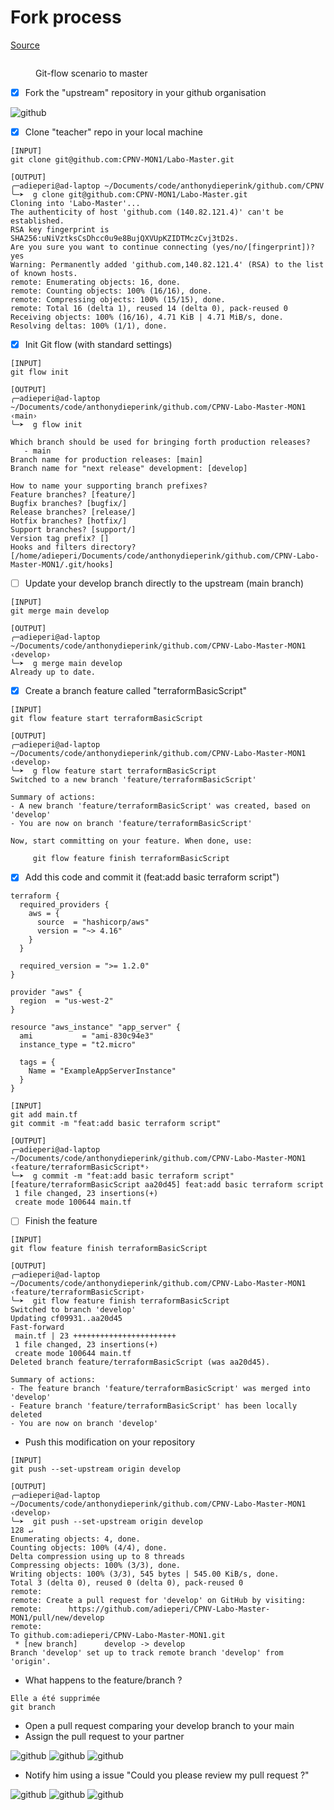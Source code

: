 # Fork process

[Source](https://docs.github.com/en/get-started/quickstart/fork-a-repo)

<figure><img src="../../.gitbook/assets/image (4).png" alt=""><figcaption><p>Git-flow scenario to master</p></figcaption></figure>

* [X] Fork the "upstream" repository in your github organisation

![github](./assets/img/github1.png "github")

* [X] Clone "teacher" repo in your local machine

```
[INPUT]
git clone git@github.com:CPNV-MON1/Labo-Master.git

[OUTPUT]
╭─adieperi@ad-laptop ~/Documents/code/anthonydieperink/github.com/CPNV  
╰─➤  g clone git@github.com:CPNV-MON1/Labo-Master.git                                                 
Cloning into 'Labo-Master'...
The authenticity of host 'github.com (140.82.121.4)' can't be established.
RSA key fingerprint is SHA256:uNiVztksCsDhcc0u9e8BujQXVUpKZIDTMczCvj3tD2s.
Are you sure you want to continue connecting (yes/no/[fingerprint])? yes
Warning: Permanently added 'github.com,140.82.121.4' (RSA) to the list of known hosts.
remote: Enumerating objects: 16, done.
remote: Counting objects: 100% (16/16), done.
remote: Compressing objects: 100% (15/15), done.
remote: Total 16 (delta 1), reused 14 (delta 0), pack-reused 0
Receiving objects: 100% (16/16), 4.71 KiB | 4.71 MiB/s, done.
Resolving deltas: 100% (1/1), done.

```

* [X] Init Git flow (with standard settings)

```
[INPUT]
git flow init

[OUTPUT]
╭─adieperi@ad-laptop ~/Documents/code/anthonydieperink/github.com/CPNV-Labo-Master-MON1  ‹main› 
╰─➤  g flow init                                                 

Which branch should be used for bringing forth production releases?
   - main
Branch name for production releases: [main] 
Branch name for "next release" development: [develop] 

How to name your supporting branch prefixes?
Feature branches? [feature/] 
Bugfix branches? [bugfix/] 
Release branches? [release/] 
Hotfix branches? [hotfix/] 
Support branches? [support/] 
Version tag prefix? [] 
Hooks and filters directory? [/home/adieperi/Documents/code/anthonydieperink/github.com/CPNV-Labo-Master-MON1/.git/hooks]

```

* [ ] Update your develop branch directly to the upstream (main branch)

```
[INPUT]
git merge main develop

[OUTPUT]
╭─adieperi@ad-laptop ~/Documents/code/anthonydieperink/github.com/CPNV-Labo-Master-MON1  ‹develop› 
╰─➤  g merge main develop 
Already up to date.

```

* [X] Create a branch feature called "terraformBasicScript"

```
[INPUT]
git flow feature start terraformBasicScript

[OUTPUT]
╭─adieperi@ad-laptop ~/Documents/code/anthonydieperink/github.com/CPNV-Labo-Master-MON1  ‹develop› 
╰─➤  g flow feature start terraformBasicScript
Switched to a new branch 'feature/terraformBasicScript'

Summary of actions:
- A new branch 'feature/terraformBasicScript' was created, based on 'develop'
- You are now on branch 'feature/terraformBasicScript'

Now, start committing on your feature. When done, use:

     git flow feature finish terraformBasicScript

```

* [X] Add this code and commit it (feat:add basic terraform script")

```
terraform {
  required_providers {
    aws = {
      source  = "hashicorp/aws"
      version = "~> 4.16"
    }
  }

  required_version = ">= 1.2.0"
}

provider "aws" {
  region  = "us-west-2"
}

resource "aws_instance" "app_server" {
  ami           = "ami-830c94e3"
  instance_type = "t2.micro"

  tags = {
    Name = "ExampleAppServerInstance"
  }
}
```

```
[INPUT]
git add main.tf
git commit -m "feat:add basic terraform script"

[OUTPUT]
╭─adieperi@ad-laptop ~/Documents/code/anthonydieperink/github.com/CPNV-Labo-Master-MON1  ‹feature/terraformBasicScript*› 
╰─➤  g commit -m "feat:add basic terraform script"            
[feature/terraformBasicScript aa20d45] feat:add basic terraform script
 1 file changed, 23 insertions(+)
 create mode 100644 main.tf

```

* [ ] Finish the feature

```
[INPUT]
git flow feature finish terraformBasicScript

[OUTPUT]
╭─adieperi@ad-laptop ~/Documents/code/anthonydieperink/github.com/CPNV-Labo-Master-MON1  ‹feature/terraformBasicScript› 
╰─➤  git flow feature finish terraformBasicScript
Switched to branch 'develop'
Updating cf09931..aa20d45
Fast-forward
 main.tf | 23 +++++++++++++++++++++++
 1 file changed, 23 insertions(+)
 create mode 100644 main.tf
Deleted branch feature/terraformBasicScript (was aa20d45).

Summary of actions:
- The feature branch 'feature/terraformBasicScript' was merged into 'develop'
- Feature branch 'feature/terraformBasicScript' has been locally deleted
- You are now on branch 'develop'

```

* Push this modification on your repository

```
[INPUT]
git push --set-upstream origin develop

[OUTPUT]
╭─adieperi@ad-laptop ~/Documents/code/anthonydieperink/github.com/CPNV-Labo-Master-MON1  ‹develop› 
╰─➤  git push --set-upstream origin develop                                                                                                                            128 ↵
Enumerating objects: 4, done.
Counting objects: 100% (4/4), done.
Delta compression using up to 8 threads
Compressing objects: 100% (3/3), done.
Writing objects: 100% (3/3), 545 bytes | 545.00 KiB/s, done.
Total 3 (delta 0), reused 0 (delta 0), pack-reused 0
remote: 
remote: Create a pull request for 'develop' on GitHub by visiting:
remote:      https://github.com/adieperi/CPNV-Labo-Master-MON1/pull/new/develop
remote: 
To github.com:adieperi/CPNV-Labo-Master-MON1.git
 * [new branch]      develop -> develop
Branch 'develop' set up to track remote branch 'develop' from 'origin'.

```

* What happens to the feature/branch ?

```
Elle a été supprimée
git branch
```

* Open a pull request comparing your develop branch to your main
* Assign the pull request to your partner

![github](./assets/img/github2.png "github")
![github](./assets/img/github3.png "github")
![github](./assets/img/github4.png "github")

* Notify him using a issue "Could you please review my pull request ?"

![github](./assets/img/github5.png "github")
![github](./assets/img/github6.png "github")
![github](./assets/img/github7.png "github")
